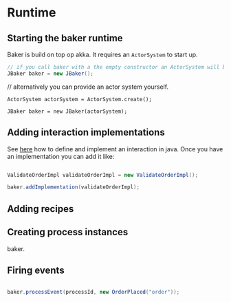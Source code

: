 # Runtime

## Starting the baker runtime

Baker is build on top op akka. It requires an `ActorSystem` to start up.

``` java
// if you call baker with a the empty constructor an ActorSystem will be created for you.
JBaker baker = new JBaker();
```

// alternatively you can provide an actor system yourself.
```
ActorSystem actorSystem = ActorSystem.create();

JBaker baker = new JBaker(actorSystem);
```

## Adding interaction implementations

See [here](interactions) how to define and implement an interaction in java. Once you have an implementation you can add it like:

``` java

ValidateOrderImpl validateOrderImpl = new ValidateOrderImpl();

baker.addImplementation(validateOrderImpl);
```

## Adding recipes




## Creating process instances

baker.

## Firing events


``` java

baker.processEvent(processId, new OrderPlaced("order"));

```

##